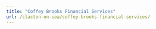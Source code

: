 ```yaml
---
title: "Coffey Brooks Financial Services"
url: /clacton-on-sea/coffey-brooks-financial-services/
---
```

